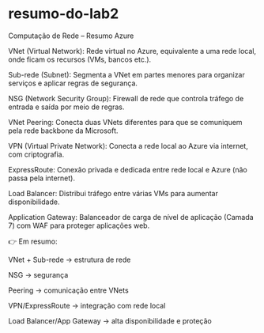 # resumo-do-lab2

Computação de Rede – Resumo Azure

VNet (Virtual Network):
Rede virtual no Azure, equivalente a uma rede local, onde ficam os recursos (VMs, bancos etc.).

Sub-rede (Subnet):
Segmenta a VNet em partes menores para organizar serviços e aplicar regras de segurança.

NSG (Network Security Group):
Firewall de rede que controla tráfego de entrada e saída por meio de regras.

VNet Peering:
Conecta duas VNets diferentes para que se comuniquem pela rede backbone da Microsoft.

VPN (Virtual Private Network):
Conecta a rede local ao Azure via internet, com criptografia.

ExpressRoute:
Conexão privada e dedicada entre rede local e Azure (não passa pela internet).

Load Balancer:
Distribui tráfego entre várias VMs para aumentar disponibilidade.

Application Gateway:
Balanceador de carga de nível de aplicação (Camada 7) com WAF para proteger aplicações web.

👉 Em resumo:

VNet + Sub-rede → estrutura de rede

NSG → segurança

Peering → comunicação entre VNets

VPN/ExpressRoute → integração com rede local

Load Balancer/App Gateway → alta disponibilidade e proteção
